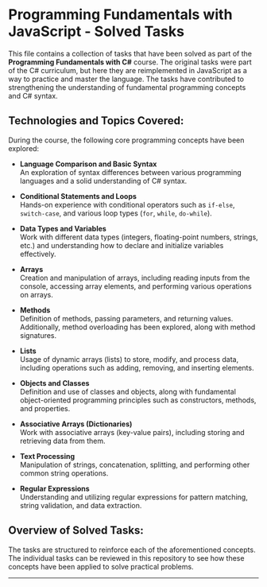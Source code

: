 # Programming Fundamentals with JavaScript - Solved Tasks

This file contains a collection of tasks that have been solved as part of the **Programming Fundamentals with C#** course. The original tasks were part of the C# curriculum, but here they are reimplemented in JavaScript as a way to practice and master the language. The tasks have contributed to strengthening the understanding of fundamental programming concepts and C# syntax.

## Technologies and Topics Covered:

During the course, the following core programming concepts have been explored:

- **Language Comparison and Basic Syntax**  
  An exploration of syntax differences between various programming languages and a solid understanding of C# syntax.

- **Conditional Statements and Loops**  
  Hands-on experience with conditional operators such as `if-else`, `switch-case`, and various loop types (`for`, `while`, `do-while`).

- **Data Types and Variables**  
  Work with different data types (integers, floating-point numbers, strings, etc.) and understanding how to declare and initialize variables effectively.

- **Arrays**  
  Creation and manipulation of arrays, including reading inputs from the console, accessing array elements, and performing various operations on arrays.

- **Methods**  
  Definition of methods, passing parameters, and returning values. Additionally, method overloading has been explored, along with method signatures.

- **Lists**  
  Usage of dynamic arrays (lists) to store, modify, and process data, including operations such as adding, removing, and inserting elements.

- **Objects and Classes**  
  Definition and use of classes and objects, along with fundamental object-oriented programming principles such as constructors, methods, and properties.

- **Associative Arrays (Dictionaries)**  
  Work with associative arrays (key-value pairs), including storing and retrieving data from them.

- **Text Processing**  
  Manipulation of strings, concatenation, splitting, and performing other common string operations.

- **Regular Expressions**  
  Understanding and utilizing regular expressions for pattern matching, string validation, and data extraction.

## Overview of Solved Tasks:

The tasks are structured to reinforce each of the aforementioned concepts. The individual tasks can be reviewed in this repository to see how these concepts have been applied to solve practical problems.

---

